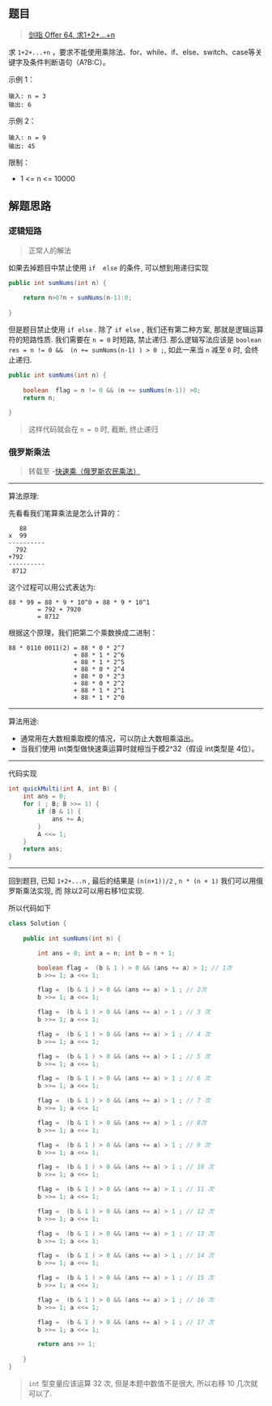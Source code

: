 ## 题目

> [剑指 Offer 64. 求1+2+…+n](https://leetcode-cn.com/problems/qiu-12n-lcof/)

求 `1+2+...+n` ，要求不能使用乘除法、for、while、if、else、switch、case等关键字及条件判断语句（A?B:C）。

 

示例 1：

```
输入: n = 3
输出: 6
```


示例 2：

```
输入: n = 9
输出: 45
```


限制：

* 1 <= n <= 10000



## 解题思路

### 逻辑短路

> 正常人的解法

如果去掉题目中禁止使用 `if  else` 的条件, 可以想到用递归实现

```java
public int sumNums(int n) {
	
    return n>0?n + sumNums(n-1):0;
    
}
```

但是题目禁止使用 `if else` .  除了 `if else` , 我们还有第二种方案, 那就是逻辑运算符的短路性质. 我们需要在 `n = 0` 时短路, 禁止递归. 那么逻辑写法应该是 `boolean res = n != 0 &&  (n += sumNums(n-1) ) > 0 ;`,  如此一来当 `n` 减至 `0` 时, 会终止递归.

```java
public int sumNums(int n) {
	
    boolean  flag = n != 0 && (n += sumNums(n-1)) >0;
    return n;
    
}
```

> 这样代码就会在 `n = 0` 时, 截断, 终止递归

### 俄罗斯乘法

> 转载至 -[快速乘（俄罗斯农民乘法）](https://cloud.tencent.com/developer/article/1643157)

-----

算法原理:

先看看我们笔算乘法是怎么计算的：

````
   88
x  99
----------
  792
+792
----------
 8712
````

这个过程可以用公式表达为:

```
88 * 99 = 88 * 9 * 10^0 + 88 * 9 * 10^1
        = 792 + 7920
        = 8712
```

根据这个原理，我们把第二个乘数换成二进制：

```
88 * 0110 0011(2) = 88 * 0 * 2^7 
                  + 88 * 1 * 2^6 
                  + 88 * 1 * 2^5 
                  + 88 * 0 * 2^4 
                  + 88 * 0 * 2^3 
                  + 88 * 0 * 2^2 
                  + 88 * 1 * 2^1
                  + 88 * 1 * 2^0
```

-------

算法用途:

* 通常用在大数相乘取模的情况，可以防止大数相乘溢出。
*  当我们使用 int类型做快速乘运算时就相当于模2^32（假设 int类型是 4位）。

-----

代码实现

```java
int quickMulti(int A, int B) {
    int ans = 0;
    for ( ; B; B >>= 1) {
        if (B & 1) {
            ans += A;
        }
        A <<= 1;
    }
    return ans;
}
```

-----

回到题目, 已知 `1+2+...n` , 最后的结果是 `(n(n+1))/2` ,  `n * (n + 1)` 我们可以用俄罗斯乘法实现, 而 除以2可以用右移1位实现.

所以代码如下

```java
class Solution {
   
    public int sumNums(int n) {

        int ans = 0; int a = n; int b = n + 1;

        boolean flag =  (b & 1 ) > 0 && (ans += a) > 1; // 1次
        b >>= 1; a <<= 1;

        flag =  (b & 1 ) > 0 && (ans += a) > 1 ; // 2次
        b >>= 1; a <<= 1;

        flag =  (b & 1 ) > 0 && (ans += a) > 1 ; // 3 次
        b >>= 1; a <<= 1;

        flag =  (b & 1 ) > 0 && (ans += a) > 1 ; // 4 次
        b >>= 1; a <<= 1;

        flag =  (b & 1 ) > 0 && (ans += a) > 1 ; // 5 次
        b >>= 1; a <<= 1;

        flag =  (b & 1 ) > 0 && (ans += a) > 1 ; // 6 次
        b >>= 1; a <<= 1;

        flag =  (b & 1 ) > 0 && (ans += a) > 1 ; // 7 次
        b >>= 1; a <<= 1;

        flag =  (b & 1 ) > 0 && (ans += a) > 1 ; // 8次
        b >>= 1; a <<= 1;

        flag =  (b & 1 ) > 0 && (ans += a) > 1 ; // 9 次
        b >>= 1; a <<= 1;

        flag =  (b & 1 ) > 0 && (ans += a) > 1 ; // 10 次
        b >>= 1; a <<= 1;

        flag =  (b & 1 ) > 0 && (ans += a) > 1 ; // 11 次
        b >>= 1; a <<= 1;

        flag =  (b & 1 ) > 0 && (ans += a) > 1 ; // 12 次
        b >>= 1; a <<= 1;

        flag =  (b & 1 ) > 0 && (ans += a) > 1 ; // 13 次
        b >>= 1; a <<= 1;

        flag =  (b & 1 ) > 0 && (ans += a) > 1 ; // 14 次
        b >>= 1; a <<= 1;

        flag =  (b & 1 ) > 0 && (ans += a) > 1 ; // 15 次
        b >>= 1; a <<= 1;

        flag =  (b & 1 ) > 0 && (ans += a) > 1 ; // 16 次
        b >>= 1; a <<= 1;

        flag =  (b & 1 ) > 0 && (ans += a) > 1 ; // 17 次
        b >>= 1; a <<= 1;

        return ans >> 1;
    
    }
}
```

> `int` 型变量应该运算 32 次, 但是本题中数值不是很大, 所以右移 10 几次就可以了.